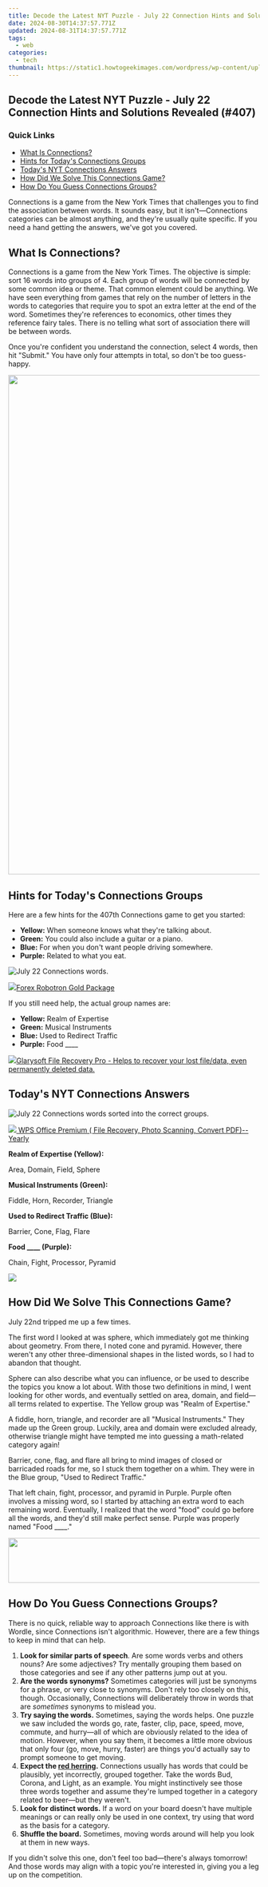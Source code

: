 ```yaml
---
title: Decode the Latest NYT Puzzle - July 22 Connection Hints and Solutions Revealed (#407)
date: 2024-08-30T14:37:57.771Z
updated: 2024-08-31T14:37:57.771Z
tags:
  - web
categories:
  - tech
thumbnail: https://static1.howtogeekimages.com/wordpress/wp-content/uploads/2024/03/connections.jpg
---
```


## Decode the Latest NYT Puzzle - July 22 Connection Hints and Solutions Revealed (#407)

### Quick Links

* [What Is Connections?](https://facebook-video-content.techidaily.com/2024-approved-deciphering-instagram-video-glitches-and-finding-silence-free-viewing/)
* [Hints for Today's Connections Groups](https://video-capture.techidaily.com/from-novice-to-pro-your-complete-screencast-journey/)
* [Today's NYT Connections Answers](https://visual-screen-recording.techidaily.com/realtime-replay-recorder/)
* [How Did We Solve This Connections Game?](https://youtube-webster.techidaily.com/approved-creating-dynamic-content-with-youtube-playlist-embedding/)
* [How Do You Guess Connections Groups?](https://technical-tips.techidaily.com/insightful-guide-decoding-what-it-means-to-assign-a-tag-to-an-item-or-person/)

 Connections is a game from the New York Times that challenges you to find the association between words. It sounds easy, but it isn't—Connections categories can be almost anything, and they're usually quite specific. If you need a hand getting the answers, we've got you covered.

##  What Is Connections?

 Connections is a game from the New York Times. The objective is simple: sort 16 words into groups of 4\. Each group of words will be connected by some common idea or theme. That common element could be anything. We have seen everything from games that rely on the number of letters in the words to categories that require you to spot an extra letter at the end of the word. Sometimes they're references to economics, other times they reference fairy tales. There is no telling what sort of association there will be between words.

 Once you're confident you understand the connection, select 4 words, then hit "Submit." You have only four attempts in total, so don't be too guess-happy.

<!-- affiliate ads begin -->
<a href="https://lightailing.sjv.io/c/5597632/1725213/17190" target="_top" id="1725213"><img src="//a.impactradius-go.com/display-ad/17190-1725213" border="0" alt="" width="1000" height="1000"/></a><img height="0" width="0" src="https://imp.pxf.io/i/5597632/1725213/17190" style="position:absolute;visibility:hidden;" border="0" />
<!-- affiliate ads end -->
##  Hints for Today's Connections Groups

 Here are a few hints for the 407th Connections game to get you started:

* **Yellow:** When someone knows what they're talking about.
* **Green:** You could also include a guitar or a piano.
* **Blue:** For when you don't want people driving somewhere.
* **Purple:** Related to what you eat.

![July 22 Connections words.](https://static1.howtogeekimages.com/wordpress/wp-content/uploads/2024/07/july-22-connections.png) 

<!-- affiliate ads begin -->
<a href="https://secure.2checkout.com/order/checkout.php?PRODS=4727541&QTY=1&AFFILIATE=108875&CART=1"><img src="https://secure.avangate.com/images/merchant/5f4f7141b65a730b4efb0e0d51f63e94/products/copy_copy_forexrobotronbox.gif" border="0">Forex Robotron Gold Package</a>
<!-- affiliate ads end -->
 If you still need help, the actual group names are:

* **Yellow:** Realm of Expertise
* **Green:** Musical Instruments
* **Blue:** Used to Redirect Traffic
* **Purple:** Food \_\_\_\_

<!-- affiliate ads begin -->
<a href="https://order.glarysoft.com/order/checkout.php?PRODS=35408920&QTY=1&AFFILIATE=108875&CART=1"><img src="https://secure.avangate.com/images/merchant/6734fa703f6633ab896eecbdfad8953a/products/FR-200-1.png" border="0">Glarysoft File Recovery Pro - Helps to recover your lost file/data, even permanently deleted data. </a>
<!-- affiliate ads end -->
##  Today's NYT Connections Answers

![July 22 Connections words sorted into the correct groups.](https://static1.howtogeekimages.com/wordpress/wp-content/uploads/2024/07/july-22-connections-filled.png) 

<!-- affiliate ads begin -->
<a href="https://secure.2checkout.com/order/checkout.php?PRODS=38729081&QTY=1&AFFILIATE=108875&CART=1"><img src="https://website-prod.cache.wpscdn.com/img/wps-spreadsheet-free-excel-editor-online-offline-1x.93e269d.png" border="0">
WPS Office Premium ( File Recovery, Photo Scanning, Convert PDF)--Yearly</a>
<!-- affiliate ads end -->
**Realm of Expertise (Yellow):** 

 Area, Domain, Field, Sphere

**Musical Instruments (Green):** 

 Fiddle, Horn, Recorder, Triangle

**Used to Redirect Traffic (Blue):** 

 Barrier, Cone, Flag, Flare

**Food \_\_\_\_ (Purple):** 

 Chain, Fight, Processor, Pyramid

<!-- affiliate ads begin -->
<a href="https://store.advancedwebranking.com/order/checkout.php?PRODS=4715051&QTY=1&AFFILIATE=108875&CART=1"><img src="https://secure.avangate.com/images/merchant/14edc6ebfdae2e23bbed83d67f50e983/products/33_awr%20logo.png" border="0"></a>
<!-- affiliate ads end -->
##  How Did We Solve This Connections Game?

 July 22nd tripped me up a few times. 

 The first word I looked at was sphere, which immediately got me thinking about geometry. From there, I noted cone and pyramid. However, there weren't any other three-dimensional shapes in the listed words, so I had to abandon that thought. 

 Sphere can also describe what you can influence, or be used to describe the topics you know a lot about. With those two definitions in mind, I went looking for other words, and eventually settled on area, domain, and field—all terms related to expertise. The Yellow group was "Realm of Expertise."

 A fiddle, horn, triangle, and recorder are all "Musical Instruments." They made up the Green group. Luckily, area and domain were excluded already, otherwise triangle might have tempted me into guessing a math-related category again! 

 Barrier, cone, flag, and flare all bring to mind images of closed or barricaded roads for me, so I stuck them together on a whim. They were in the Blue group, "Used to Redirect Traffic." 

 That left chain, fight, processor, and pyramid in Purple. Purple often involves a missing word, so I started by attaching an extra word to each remaining word. Eventually, I realized that the word "food" could go before all the words, and they'd still make perfect sense. Purple was properly named "Food \_\_\_\_." 

<!-- affiliate ads begin -->
<a href="https://mindmanager.sjv.io/c/5597632/1787667/20231" target="_top" id="1787667"><img src="//a.impactradius-go.com/display-ad/20231-1787667" border="0" alt="" width="728" height="90"/></a><img height="0" width="0" src="https://imp.pxf.io/i/5597632/1787667/20231" style="position:absolute;visibility:hidden;" border="0" />
<!-- affiliate ads end -->
##  How Do You Guess Connections Groups?

 There is no quick, reliable way to approach Connections like there is with Wordle, since Connections isn't algorithmic. However, there are a few things to keep in mind that can help.

1. **Look for similar parts of speech**. Are some words verbs and others nouns? Are some adjectives? Try mentally grouping them based on those categories and see if any other patterns jump out at you.
2. **Are the words synonyms?** Sometimes categories will just be synonyms for a phrase, or very close to synonyms. Don't rely too closely on this, though. Occasionally, Connections will deliberately throw in words that are _sometimes_ synonyms to mislead you.
3. **Try saying the words.** Sometimes, saying the words helps. One puzzle we saw included the words go, rate, faster, clip, pace, speed, move, commute, and hurry—all of which are obviously related to the idea of motion. However, when you say them, it becomes a little more obvious that only four (go, move, hurry, faster) are things you'd actually say to prompt someone to get moving.
4. **Expect the [red herring](https://www.merriam-webster.com/dictionary/red%20herring).** Connections usually has words that could be plausibly, yet incorrectly, grouped together. Take the words Bud, Corona, and Light, as an example. You might instinctively see those three words together and assume they're lumped together in a category related to beer—but they weren't.
5. **Look for distinct words.** If a word on your board doesn't have multiple meanings or can really only be used in one context, try using that word as the basis for a category.
6. **Shuffle the board.** Sometimes, moving words around will help you look at them in new ways.

 If you didn't solve this one, don't feel too bad—there's always tomorrow! And those words may align with a topic you're interested in, giving you a leg up on the competition.

<ins class="adsbygoogle"
     style="display:block"
     data-ad-format="autorelaxed"
     data-ad-client="ca-pub-7571918770474297"
     data-ad-slot="1223367746"></ins>



<ins class="adsbygoogle"
     style="display:block"
     data-ad-client="ca-pub-7571918770474297"
     data-ad-slot="8358498916"
     data-ad-format="auto"
     data-full-width-responsive="true"></ins>


